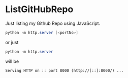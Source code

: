 # ListGitHubRepo

Just listing my Github Repo using JavaScript.

```powershell
python -m http.server [<portNo>]
```

or just

```powershell
python -m http.server
```

will be 

```
Serving HTTP on :: port 8000 (http://[::]:8000/) ...
```